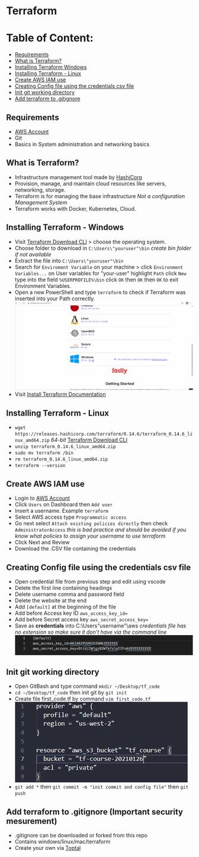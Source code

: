 # Terraform

# Table of Content:
- [Requirements](#requirements)
- [What is Terraform?](#what-is-terraform-(windows))
- [Installing Terraform Windows](#installing-terraform---windows)
- [Installing Terraform - Linux](#installing-terraform---linux)
- [Create AWS IAM use](#create-aws-iam-use)
- [Creating Config file using the credentials csv file](#creating-config-file-using-the-credentials-csv-file)
- [Init git working directory](#init-git-working-directory)
- [Add terraform to .gitignore](#add-terraform-to-gitignore-important-security-mesurement)



## Requirements
- [AWS Account](https://aws.amazon.com/account/)
- Git
- Basics in System administration and networking basics

## What is Terraform?
- Infrastructure management tool made by [HashiCorp](https://www.hashicorp.com)
- Provision, manage, and maintain cloud resources like servers, networking, storage. 
- Terraform is for managing the base infrastructure *Not a configuration Management System*
- Terraform works with Docker, Kubernetes, Cloud. 
 
## Installing Terraform - Windows
- Visit [Terraform Download CLI](https://www.terraform.io/downloads.html) > choose the operating system.
- Choose folder to download in `C:\Users\"youruser"\bin`    *create bin folder if not available*
- Extract the file into `C:\Users\"youruser"\bin`
- Search for `Enviroment Variable` on your machine > click `Environment Variables...` on User variables for "your-user" highlight `Path` click `New` type into the field `%USERPROFILE%\bin` click `OK` then `OK` then `OK` to exit Environment Variables.
- Open a new PowerShell and type `terraform` to check if Terraform was inserted into your Path correctly. 
![installing_terraform_windows](/assets/installing_terraform_windows.gif)
- Visit [Install Terraform Documentation](https://learn.hashicorp.com/tutorials/terraform/install-cli) 
## Installing Terraform - Linux
- `wget https://releases.hashicorp.com/terraform/0.14.6/terraform_0.14.6_linux_amd64.zip`   *64-bit*  [Terraform Download CLI](https://www.terraform.io/downloads.html)
- `unzip terraform_0.14.6_linux_amd64.zip`
- `sudo mv terraform /bin`
- `rm terraform_0.14.6_linux_amd64.zip`
- `terraform --version`

## Create AWS IAM use
- Login to [AWS Account](https://aws.amazon.com/account/)
- Click `Users` on Dashboard then `Add user`
- Insert a username. Example `terraform`
-  Select AWS access type `Programmatic access`
-  Go next select `Attach existing policies directly` then check `AdministratorAccess`  *this is bad practice and should be avoided if you know what policies to assign your username to use terraform*
-  Click Next and Review
-  Download the .CSV file containing the credentials

## Creating Config file using the credentials csv file
- Open credential file from previous step and edit using vscode
- Delete the first line containing headings
- Delete username comma and password field
- Delete the website at the end
- Add `[default]` at the beginning of the file
- Add before Access key ID `aws_access_key_id=`
- Add before Secret access key `aws_secret_access_key=`
- Save as **credentials** into C:\Users\"username"\aws  *credentials file has no extension so make sure it don't have via the command line*
![credentials example](/assets/credentails.png)

## Init git working directory
- Open GitBash and type command `mkdir ~/Desktop/tf_code`
- `cd ~/Desktop/tf_code` then init git by `git init`
- Create file first_code.tf by command `vim first_code.tf`
![first_code](/assets/first_code.png)
- `git add *` then `git commit -m "init commit and config file"` then `git push`

## Add terraform to .gitignore (Important security mesurement) 
- .gitignore can be downloaded or forked from this repo
- Contains windows/linux/mac/terraform
- Create your own via [Toptal](https://www.toptal.com/developers/gitignore)


